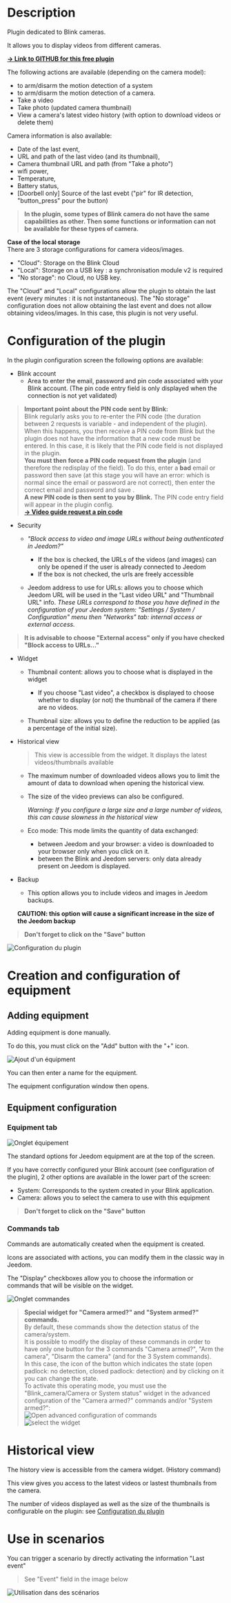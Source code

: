 # Description

Plugin dedicated to Blink cameras.

It allows you to display videos from different cameras.

[**&rarr; Link to GITHUB for this free plugin**](https://github.com/d9-197/blink_camera)

The following actions are available (depending on the camera model):
- to arm/disarm the motion detection of a system
- to arm/disarm the motion detection of a camera.
- Take a video
- Take photo (updated camera thumbnail)
- View a camera's latest video history (with option to download videos or delete them)

Camera information is also available:
* Date of the last event,
* URL and path of the last video (and its thumbnail),
* Camera thumbnail URL and path (from "Take a photo")
* wifi power,
* Temperature,
* Battery status,
* [Doorbell only] Source of the last evebt ("pir" for IR detection, "button_press" pour the button)

>**In the plugin, some types of Blink camera do not have the same capabilities as other. Then some functions or information can not be available for these types of camera.**

**Case of the local storage**\
There are 3 storage configurations for camera videos/images.
- "Cloud": Storage on the Blink Cloud
- "Local": Storage on a USB key : a synchronisation module v2 is required
- "No storage": no Cloud, no USB key.

The "Cloud" and "Local" configurations allow the plugin to obtain the last event (every minutes : it is not instantaneous).
The "No storage" configuration does not allow obtaining the last event and does not allow obtaining videos/images. In this case, this plugin is not very useful.   

# Configuration of the plugin

In the plugin configuration screen the following options are available:

* Blink account
  + Area to enter the email, password and pin code associated with your Blink account. (The pin code entry field is only displayed when the connection is not yet validated)

>**Important point about the PIN code sent by Blink:**\
>Blink regularly asks you to re-enter the PIN code (the duration between 2 requests is variable - and independent of the plugin). When this happens, you then receive a PIN code from Blink but the plugin does not have the information that a new code must be entered. In this case, it is likely that the PIN code field is not displayed in the plugin.\
**You must then force a PIN code request from the plugin** (and therefore the redisplay of the field). To do this, enter a __bad__ email or password then save (at this stage you will have an error: which is normal since the email or password are not correct), then enter the correct email and password and save .\
**A new PIN code is then sent to you by Blink.**
The PIN code entry field will appear in the plugin config.\
[**&rarr; Video guide request a pin code**](https://youtu.be/mDud775DjYQ)

* Security
  + _"Block access to video and image URLs without being authenticated in Jeedom?"_
    - If the box is checked, the URLs of the videos (and images) can only be opened if the user is already connected to Jeedom
    - If the box is not checked, the urls are freely accessible

  + Jeedom address to use for URLs: allows you to choose which Jeedom URL will be used in the "Last video URL" and "Thumbnail URL" info.
    *These URLs correspond to those you have defined in the configuration of your Jeedom system: "Settings / System / Configuration" menu then "Networks" tab: internal access or external access.*

>**It is advisable to choose "External access" only if you have checked "Block access to URLs..."**


* Widget
  + Thumbnail content: allows you to choose what is displayed in the widget
    + If you choose "Last video", a checkbox is displayed to choose whether to display (or not) the thumbnail of the camera if there are no videos.

  + Thumbnail size: allows you to define the reduction to be applied (as a percentage of the initial size).
    
* Historical view
  > This view is accessible from the widget. It displays the latest videos/thumbnails available
  + The maximum number of downloaded videos allows you to limit the amount of data to download when opening the historical view.
  + The size of the video previews can also be configured.

    *Warning: If you configure a large size and a large number of videos, this can cause slowness in the historical view*

  + Eco mode: This mode limits the quantity of data exchanged:
    + between Jeedom and your browser: a video is downloaded to your browser only when you click on it.
    + between the Blink and Jeedom servers: only data already present on Jeedom is displayed.


* Backup
  + This option allows you to include videos and images in Jeedom backups.
  
  **CAUTION: this option will cause a significant increase in the size of the Jeedom backup**

>**Don't forget to click on the "Save" button**

![Configuration du plugin](..\assets\images\cfg_plugin.png "Configuraion du plugin")

# Creation and configuration of equipment


## Adding equipment


Adding equipment is done manually.

To do this, you must click on the "Add" button with the "+" icon.

![Ajout d'un équipment](..\assets\images\cfg_plugin_general.png "Ajout d'un équipment")

You can then enter a name for the equipment.

The equipment configuration window then opens.

## Equipment configuration

### Equipment tab
![Onglet équipement](..\assets\images\cfg_equipment.png "Equipement")

The standard options for Jeedom equipment are at the top of the screen.

If you have correctly configured your Blink account (see configuration of the plugin), 2 other options are available in the lower part of the screen:
- System: Corresponds to the system created in your Blink application.
- Camera: allows you to select the camera to use with this equipment


>**Don't forget to click on the "Save" button**


### Commands tab

Commands are automatically created when the equipment is created.

Icons are associated with actions, you can modify them in the classic way in Jeedom.

The "Display" checkboxes allow you to choose the information or commands that will be visible on the widget.

![Onglet commandes](..\assets\images\cfg_commands.png "Commandes")

>**Special widget for "Camera armed?" and "System armed?" commands.**<br>
By default, these commands show the detection status of the camera/system.<br>
 It is possible to modify the display of these commands in order to have only one button for the 3 commands "Camera armed?", "Arm the camera", "Disarm the camera" (and for the 3 System commands).<br>In this case, the icon of the button which indicates the state (open padlock: no detection, closed padlock: detection) and by clicking on it you can change the state.<br>
 To activate this operating mode, you must use the "Blink_camera/Camera or System status" widget in the advanced configuration of the "Camera armed?" commands and/or "System armed?":<br>
>![Open advanced configuration of commands](..\assets\images\cfg_command_switch_1.png "Commands config")<br>
>![select the widget](..\assets\images\cfg_command_switch_2.png "Select widget")

Historical view
===
The history view is accessible from the camera widget. (History command)

This view gives you access to the latest videos or lastest thumbnails from the camera.

The number of videos displayed as well as the size of the thumbnails is configurable on the plugin: see [Configuration du plugin](#-Configuration-du-plugin)

Use in scenarios
===
You can trigger a scenario by directly activating the information "Last event"

> See "Event" field in the image below

![Utilisation dans des scénarios](..\assets\images\scenario.png "Utilisation dans des scénarios")